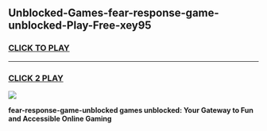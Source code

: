 
## Unblocked-Games-fear-response-game-unblocked-Play-Free-xey95
<h3>
<a href="https://premium76.site?title=fear-response-game-unblocked&ref=23A">CLICK TO PLAY</a></h3>
<hr>

<h3>
<a href="https://premium76.site?title=fear-response-game-unblocked&ref=23A">CLICK 2 PLAY</a>
  
</h3>

<a href="https://premium76.site?title=fear-response-game-unblocked&ref=23A"><img src="https://clearcache.store/games.png"></a>


**fear-response-game-unblocked games unblocked: Your Gateway to Fun and Accessible Online Gaming**
